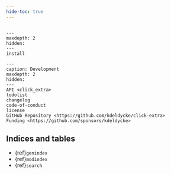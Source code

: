 ```yaml
---
hide-toc: true
---
```


```{include} ../readme.md
```

```{toctree}
---
maxdepth: 2
hidden:
---
install
```

```{toctree}
---
caption: Development
maxdepth: 2
hidden:
---
API <click_extra>
todolist
changelog
code-of-conduct
license
GitHub Repository <https://github.com/kdeldycke/click-extra>
Funding <https://github.com/sponsors/kdeldycke>
```

## Indices and tables

- {ref}`genindex`
- {ref}`modindex`
- {ref}`search`
